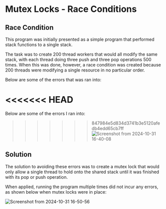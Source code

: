 # Mutex Locks - Race Conditions
## Race Condition
This program was initially presented as a simple program that performed stack functions to a single stack. 

The task was to create 200 thread workers that would all modify the same stack, with each thread doing three push and three pop operations 500 times. When this was done, however, a race condition was created because 200 threads were modifying a single resource in no particular order.

Below are some of the errors that was ran into:

<<<<<<< HEAD
=======
Below are some of the errors I ran into:

>>>>>>> 847984e5d834d3741b3e5120afedb4edd65cb7ff
![Screenshot from 2024-10-31 16-40-08](https://github.com/user-attachments/assets/fd8a8b18-e00e-4ec2-b414-d6543ab6bbf7)

## Solution
The solution to avoiding these errors was to create a mutex lock that would only allow a single thread to hold onto the shared stack until it was finished with its pop or push operation. 

When applied, running the program multiple times did not incur any errors, as shown below when mutex locks were in place:

![Screenshot from 2024-10-31 16-50-56](https://github.com/user-attachments/assets/48d8dbd8-95d5-4d0a-9266-885397a0bfbc)
